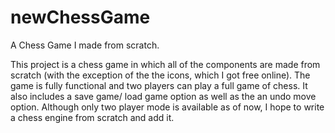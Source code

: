 # newChessGame
A Chess Game I made from scratch.

This project is a chess game in which all of the components are made from scratch (with the exception of the the icons, which I got free online).  The game is fully functional and two players can play a full game of chess. It also includes a save game/ load game option as well as the an undo move option. Although only two player mode is available as of now, I hope to write a chess engine from scratch and add it.
